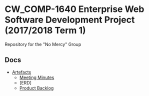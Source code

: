# CW_COMP-1640 Enterprise Web Software Development Project (2017/2018 Term 1)
Repository for the "No Mercy" Group

## Docs
- [Artefacts](https://github.com/gibbykshmr/COMP-1640/tree/master/Artefacts)
  - [Meeting Minutes](https://github.com/gibbykshmr/COMP-1640/tree/master/Artefacts/Meeting%20Minutes)
  - [ERD]
  - [Product Backlog](https://docs.google.com/spreadsheets/d/1o3PsrX7N0OL0rqpgAS2aF7JuImLJiwmiTAS3OnYkpXc/edit#gid=555137485)


